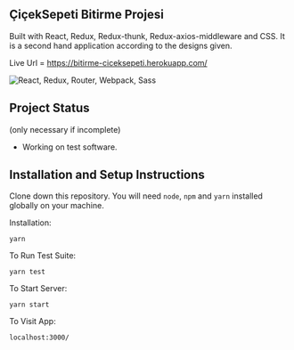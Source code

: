 ## ÇiçekSepeti Bitirme Projesi

Built with React, Redux, Redux-thunk, Redux-axios-middleware and CSS. It is a second hand application according to the designs given.

Live Url = https://bitirme-ciceksepeti.herokuapp.com/

![React, Redux, Router, Webpack, Sass](https://cloud.githubusercontent.com/assets/733074/25338311/193a1a40-28ff-11e7-8f22-9a5d9dac7b84.png)

## Project Status
(only necessary if incomplete)

- Working on test software.

## Installation and Setup Instructions

Clone down this repository. You will need `node`, `npm` and `yarn` installed globally on your machine.  

Installation:

`yarn`  

To Run Test Suite:  

`yarn test`  

To Start Server:

`yarn start`  

To Visit App:

`localhost:3000/`  

